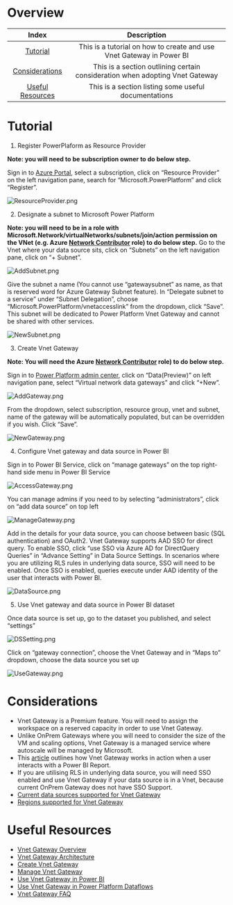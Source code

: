 # Overview

| Index | Description |
|:------------------------:|:-----------------------:|
| [Tutorial](https://github.com/lipinght/pbideployment/blob/main/VnetGateway/VnetGatewayOverview.md#tutorial) |This is a tutorial on how to create and use Vnet Gateway in Power BI |
| [Considerations](https://github.com/lipinght/pbideployment/blob/main/VnetGateway/VnetGatewayOverview.md#considerations) |This is a section outlining certain consideration when adopting Vnet Gateway |
| [Useful Resources](https://github.com/lipinght/pbideployment/blob/main/VnetGateway/VnetGatewayOverview.md#useful-resources) |This is a section listing some useful documentations |


# Tutorial
1. Register PowerPlaform as Resource Provider

**Note: you will need to be subscription owner to do below step.**

Sign in to [Azure Portal](https://portal.azure.com), select a subscription, click on “Resource Provider” on the left navigation pane, search for “Microsoft.PowerPlatform” and click “Register”.

 ![ResourceProvider.png](images/ResourceProvider.png)

2. Designate a subnet to Microsoft Power Platform

**Note: you will need to be in a role with Microsoft.Network/virtualNetworks/subnets/join/action permission on the VNet (e.g. Azure [Network Contributor]( https://docs.microsoft.com/en-us/azure/role-based-access-control/built-in-roles#network-contributor) role) to do below step.**
Go to the Vnet where your data source sits, click on “Subnets” on the left navigation pane, click on “+ Subnet”.

 ![AddSubnet.png](images/AddSubnet.png)

Give the subnet a name (You cannot use “gatewaysubnet” as name, as that is reserved word for Azure Gateway Subnet feature). In “Delegate subnet to a service” under “Subnet Delegation”, choose “Microsoft.PowerPlatform/vnetaccesslink” from the dropdown, click “Save”. This subnet will be dedicated to Power Platform Vnet Gateway and cannot be shared with other services.

 ![NewSubnet.png](images/NewSubnet.png)

3. Create Vnet Gateway

**Note: You will need the Azure [Network Contributor]( https://docs.microsoft.com/en-us/azure/role-based-access-control/built-in-roles#network-contributor) role) to do below step.**

Sign in to [Power Platform admin center]( https://admin.powerplatform.microsoft.com/), click on “Data(Preview)” on left navigation pane, select “Virtual network data gateways” and click “+New”.

 ![AddGateway.png](images/AddGateway.png)

From the dropdown, select subscription, resource group, vnet and subnet, name of the gateway will be automatically populated, but can be overridden if you wish. Click “Save”.

 ![NewGateway.png](images/NewGateway.png)
  
4. Configure Vnet gateway and data source in Power BI

Sign in to Power BI Service, click on “manage gateways” on the top right-hand side menu in Power BI Service

 ![AccessGateway.png](images/AccessGateway.png) 

You can manage admins if you need to by selecting “administrators”, click on “add data source” on top left

 ![ManageGateway.png](images/ManageGateway.png)   

Add in the details for your data source, you can choose between basic (SQL authentication) and OAuth2. Vnet Gateway supports AAD SSO for direct query. To enable SSO, click “use SSO via Azure AD for DirectQuery Queries” in “Advance Setting” in Data Source Settings. In scenarios where you are utilizing RLS rules in underlying data source, SSO will need to be enabled. Once SSO is enabled, queries execute under AAD identity of the user that interacts with Power BI. 

 ![DataSource.png](images/DataSource.png) 

5. Use Vnet gateway and data source in Power BI dataset

Once data source is set up, go to the dataset you published, and select “settings” 

 ![DSSetting.png](images/DSSetting.png) 

Click on “gateway connection”, choose the Vnet Gateway and in “Maps to” dropdown, choose the data source you set up 

 ![UseGateway.png](images/UseGateway.png)


# Considerations
* Vnet Gateway is a Premium feature. You will need to assign the workspace on a reserved capacity in order to use Vnet Gateway.
* Unlike OnPrem Gateways where you will need to consider the size of the VM and scaling options, Vnet Gateway is a managed service where autoscale will be managed by Microsoft.
* This [article](https://docs.microsoft.com/en-us/data-integration/vnet/data-gateway-architecture) outlines how Vnet Gateway works in action when a user interacts with a Power BI Report.
* If you are utilising RLS in underlying data source, you will need SSO enabled and use Vnet Gateway if your data source is in a Vnet, because current OnPrem Gateway does not have SSO Support.
* [Current data sources supported for Vnet Gateway](https://docs.microsoft.com/en-us/data-integration/vnet/use-data-gateways-sources-power-bi#supported-azure-data-services)
* [Regions supported for Vnet Gateway](https://docs.microsoft.com/en-us/data-integration/vnet/create-data-gateways#regions-supported-for-vnet-data-gateways) 

# Useful Resources
* [Vnet Gateway Overview](https://docs.microsoft.com/en-us/data-integration/vnet/overview)
* [Vnet Gateway Architecture](https://docs.microsoft.com/en-us/data-integration/vnet/data-gateway-architecture)
* [Create Vnet Gateway](https://docs.microsoft.com/en-us/data-integration/vnet/create-data-gateways)
* [Manage Vnet Gateway](https://docs.microsoft.com/en-us/data-integration/vnet/manage-data-gateways)
* [Use Vnet Gateway in Power BI](https://docs.microsoft.com/en-us/data-integration/vnet/use-data-gateways-sources-power-bi)
* [Use Vnet Gateway in Power Platform Dataflows](https://docs.microsoft.com/en-us/data-integration/vnet/data-gateway-power-platform-dataflows)
* [Vnet Gateway FAQ](https://docs.microsoft.com/en-us/data-integration/vnet/data-gateway-faqs)


